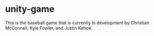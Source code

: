 # unity-game
This is the baseball game that is currently in development by Christian McConnell, Kyle Fowler, and Justin Kehoe.